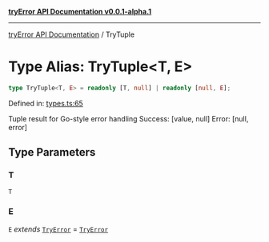 [**tryError API Documentation v0.0.1-alpha.1**](../index.md)

---

[tryError API Documentation](../index.md) / TryTuple

# Type Alias: TryTuple\<T, E\>

```ts
type TryTuple<T, E> = readonly [T, null] | readonly [null, E];
```

Defined in: [types.ts:65](https://github.com/oconnorjohnson/try-error/blob/e3ae0308069a4fba073f4543d527ad76373db795/src/types.ts#L65)

Tuple result for Go-style error handling
Success: [value, null]
Error: [null, error]

## Type Parameters

### T

`T`

### E

`E` _extends_ [`TryError`](../interfaces/TryError.md) = [`TryError`](../interfaces/TryError.md)
